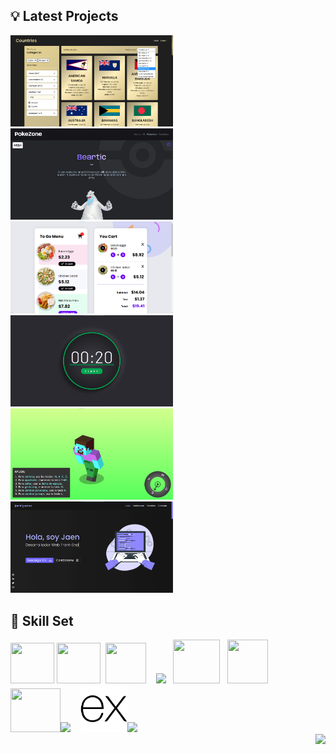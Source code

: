 <!-- <div align="center">
<img src="portadax-min.gif" /> 
</div> -->

<!-- ///////////////////////////////////////////////////////////////////////////////////////////////// -->

## 💡 Latest Projects

<div>
    <a href="https://github.com/jaenfigueroa/Countries"><img src="https://github.com/jaenfigueroa/Countries/blob/main/assets/paises2.png" width="260px" /></a>
    <a href="https://github.com/jaenfigueroa/PokeZone"><img src="https://github.com/jaenfigueroa/jaenfigueroa/raw/main/assets/pokezone3.png" width="260px"/></a>
    <a href="https://github.com/jaenfigueroa/eCommerce"><img src="https://github.com/jaenfigueroa/jaenfigueroa/raw/main/assets/ecommerce.png" width="260px"/></a>
    <a href="https://github.com/jaenfigueroa/Pomodoro-timer"><img src="https://github.com/jaenfigueroa/jaenfigueroa/raw/main/assets/reloj.png" width="260px"/></a>
    <a href="https://github.com/jaenfigueroa/JaenCraft"><img src="https://github.com/jaenfigueroa/jaenfigueroa/raw/main/assets/jaencraft.png" width="260px"/></a>
    <a href="https://github.com/jaenfigueroa/web-portfolio"><img src="https://github.com/jaenfigueroa/jaenfigueroa/raw/main/portafolio.png" width="260px"/></a>
</div>



## 🚀 Skill Set

<div>  
    <img src="https://cdn.worldvectorlogo.com/logos/html-1.svg" height="65px" width="70px"  /> <img src="https://upload.wikimedia.org/wikipedia/commons/6/62/CSS3_logo.svg" height="65px" width="70px"/>  &nbsp;<img src="https://upload.wikimedia.org/wikipedia/commons/9/99/Unofficial_JavaScript_logo_2.svg" width="65px" height="65px" />  &nbsp; &nbsp;<img src="https://cdn.worldvectorlogo.com/logos/typescript.svg" height="65px" />&nbsp;&nbsp;&nbsp;<img src="https://upload.wikimedia.org/wikipedia/commons/a/a7/React-icon.svg" width="75px" height="70px" />&nbsp;&nbsp;&nbsp;<img src="https://cdn.worldvectorlogo.com/logos/redux.svg" width="65px" height="70px" />&nbsp;&nbsp;&nbsp;&nbsp;<img src="https://upload.wikimedia.org/wikipedia/commons/9/96/Sass_Logo_Color.svg" height="70px" width="80px"/><img src="https://cdn.worldvectorlogo.com/logos/nodejs-1.svg" height="68px" />&nbsp;&nbsp;&nbsp;&nbsp;<img src="https://raw.githubusercontent.com/devicons/devicon/master/icons/express/express-original.svg" height="75px" /><img src="https://cdn.worldvectorlogo.com/logos/mongodb-icon-1.svg" height="75px" />
</div>



<!-- ///////////////////////////////////////////////////////////////////////////////////////////////// -->



<!-- | **Frontend** |
| :------------ |
| <div ><img src="https://cdn.worldvectorlogo.com/logos/html-1.svg" height="65px" width="70px"  /> <img src="https://upload.wikimedia.org/wikipedia/commons/6/62/CSS3_logo.svg" height="65px" width="70px"/>  &nbsp;<img src="https://upload.wikimedia.org/wikipedia/commons/9/99/Unofficial_JavaScript_logo_2.svg" width="65px" height="65px" />  &nbsp; &nbsp;<img src="https://cdn.worldvectorlogo.com/logos/typescript.svg" height="65px" />&nbsp;&nbsp;&nbsp;<img src="https://upload.wikimedia.org/wikipedia/commons/a/a7/React-icon.svg" width="75px" height="70px" />&nbsp;&nbsp;&nbsp;<img src="https://cdn.worldvectorlogo.com/logos/redux.svg" width="65px" height="70px" />&nbsp;&nbsp;&nbsp;&nbsp;<img src="https://upload.wikimedia.org/wikipedia/commons/9/96/Sass_Logo_Color.svg" height="70px" width="80px"/></div> |
| **Backend** |
| <div  ><img src="https://cdn.worldvectorlogo.com/logos/linux-tux.svg"  height="65" />&nbsp;<img src="https://upload.wikimedia.org/wikipedia/commons/4/4b/Bash_Logo_Colored.svg" height="65px" />&nbsp;&nbsp;&nbsp;<img src="https://cdn.worldvectorlogo.com/logos/git-icon.svg"  height="67" />&nbsp;&nbsp;&nbsp;&nbsp;<br/><img src="https://cdn.worldvectorlogo.com/logos/nodejs-1.svg" height="68px" />&nbsp;&nbsp;&nbsp;&nbsp;<img src="https://raw.githubusercontent.com/devicons/devicon/master/icons/express/express-original.svg" height="75px" /><img src="https://cdn.worldvectorlogo.com/logos/mongodb-icon-1.svg" height="75px" /></div> | -->




<!-- ///////////////////////////////////////////////////////////////////////////////////////////////// -->

<!-- 
<p align="left">
<a href="https://github.com/jaenfigueroa/Countries"><img src="https://github.com/jaenfigueroa/Countries/blob/main/assets/paises2.png" width="260px" align="left" /></a>
<a href="https://github.com/jaenfigueroa/Countries" ><strong>Countries</strong></a>
<br>This project is a country-themed website built with React.js and the restCountries Api. Users can: filter a list of countries, by name, continent, capital, language, currency, and also sort the list as the user wishes, by clicking on the card they can see more detailed information about the country like, flag, coat of arms, climate, time, population, area, currency, date, time, temperature, phone code, map, neighbouring countries. 
<br><br>
  
<p align="left">
<a href="https://github.com/jaenfigueroa/PokeZone"><img src="./assets/pokezone3.png" width="260px" align="left" /></a>
<a href="https://github.com/jaenfigueroa/PokeZone" ><strong>PokeZone</strong></a>
<br>This project is a country-themed website built with React.js and the PokeAPI. Users can: Search for a Pokémon by name and get suggestions based on matches. Browse through a list of more than 800 Pokémon cards, divided into pages, save them as favourites or delete them, move them to the user's position, change the language of the application between 3 languages, Spanish, English and Portuguese, saving the changes for the next session ....
<br><br>

<p align="left">
<a href="https://github.com/jaenfigueroa/eCommerce"><img src="./assets/ecommerce.png" width="260px" align="left" /></a>
<a href="https://github.com/jaenfigueroa/eCommerce" ><strong>eCommerce</strong></a>
<br>Users should be able to:
View the menu items or plates on the left side of the screen and add them to your cart on the right side.<br>
When there are no menu items in your cart, you should see a message that says, "Your cart is empty."<br>
When a plate is added to your cart, the Subtotal and Totals will automatically update...<br>

<br>
  
  
<p align="left">
<a href="https://github.com/jaenfigueroa/Pomodoro-timer"><img src="./assets/reloj.png" width="260px" align="left" /></a>
<a href="https://github.com/jaenfigueroa/Pomodoro-timer" ><strong>Pomodoro Timer</strong></a><br>
Users should be able to:
Start the timer by clicking on the start link/button.
Once the user clicks start, the word start will change to stop. <br>Then, the user can click on the stop button to make the timer stop.<br>
Click on the gear icon to change the length (minutes and seconds) of the timer.<br>
Once the timer finishes, the ring should change from red to green and...
</p>

<br>

<p align="left">
<a href="https://github.com/jaenfigueroa/JaenCraft"><img src="./assets/jaencraft.png" width="260px" align="left" /></a>
<a href="https://github.com/jaenfigueroa/JaenCraft" ><strong>JaenCraft</strong></a>
<br>Minecraft Game made with pure css and javascript.
<br>Users should be able to:
To walk, use the keys: W, A, S, D.
To crouch, hold the Shift key.
To jump, use the Space Bar.
For dap gesture, hold G.
To change character, use the K key.
To change the landscape, use the L key...
</p> -->

<div align=end>
<img src="https://komarev.com/ghpvc/?username=jaenfigueroa&label=Profile Views" height=0/>
</div>
